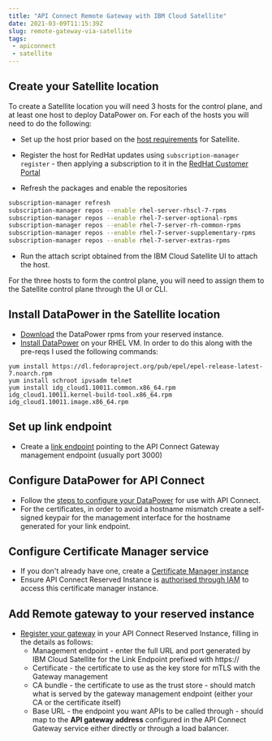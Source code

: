 ```yaml
---
title: "API Connect Remote Gateway with IBM Cloud Satellite"
date: 2021-03-09T11:15:39Z
slug: remote-gateway-via-satellite
tags: 
 - apiconnect
 - satellite
---
```


## Create your Satellite location

To create a Satellite location you will need 3 hosts for the control plane, and at least one host to deploy DataPower on.  For each of the hosts you will need to do the following:

 - Set up the host prior based on the [host requirements](https://cloud.ibm.com/docs/satellite?topic=satellite-host-reqs) for Satellite.

 - Register the host for RedHat updates using `subscription-manager register` - then applying a subscription to it in the [RedHat Customer Portal](https://access.redhat.com/management/subscriptions)

 - Refresh the packages and enable the repositories
```bash
subscription-manager refresh
subscription-manager repos --enable rhel-server-rhscl-7-rpms
subscription-manager repos --enable rhel-7-server-optional-rpms
subscription-manager repos --enable rhel-7-server-rh-common-rpms
subscription-manager repos --enable rhel-7-server-supplementary-rpms
subscription-manager repos --enable rhel-7-server-extras-rpms
```

 - Run the attach script obtained from the IBM Cloud Satellite UI to attach the host.

For the three hosts to form the control plane, you will need to assign them to the Satellite control plane through the UI or CLI.

## Install DataPower in the Satellite location
 - [Download](https://www.ibm.com/support/knowledgecenter/SSMNED_v10cloud/com.ibm.apic.install.doc/ri_gw_download_install.html) the DataPower rpms from your reserved instance. 
 - [Install DataPower](https://www.ibm.com/support/knowledgecenter/SS9H2Y_10.0/com.ibm.dp.doc/virtual_forlinux.html?view=kc) on your RHEL VM.  In order to do this along with the pre-reqs I used the following commands:
```
yum install https://dl.fedoraproject.org/pub/epel/epel-release-latest-7.noarch.rpm
yum install schroot ipvsadm telnet
yum install idg_cloud1.10011.common.x86_64.rpm idg_cloud1.10011.kernel-build-tool.x86_64.rpm idg_cloud1.10011.image.x86_64.rpm
``` 

## Set up link endpoint 

 - Create a [link endpoint](https://cloud.ibm.com/docs/satellite?topic=satellite-link-location-cloud) pointing to the API Connect Gateway management endpoint (usually port 3000) 

## Configure DataPower for API Connect

 - Follow the [steps to configure your DataPower](https://cloud.ibm.com/docs/apiconnect?topic=apiconnect-ri-reg-gwy) for use with API Connect.  
 - For the certificates, in order to avoid a hostname mismatch create a self-signed keypair for the management interface for the hostname generated for your link endpoint.

## Configure Certificate Manager service

 - If you don't already have one, create a [Certificate Manager instance](https://test.cloud.ibm.com/catalog/services/certificate-manager)
 - Ensure API Connect Reserved Instance is [authorised through IAM](https://www.ibm.com/support/knowledgecenter/SSMNED_v10cloud/com.ibm.apic.install.doc/ri_gwy_certs_auth_svc.html?view=kc) to access this certificate manager instance. 

## Add Remote gateway to your reserved instance

 - [Register your gateway](https://www.ibm.com/support/knowledgecenter/SSMNED_v10cloud/com.ibm.apic.install.doc/ri_gwy_reg.html) in your API Connect Reserved Instance, filling in the details as follows:
   - Management endpoint - enter the full URL and port generated by IBM Cloud Satellite for the Link Endpoint prefixed with https://
   - Certificate - the certificate to use as the key store for mTLS with the Gateway management
   - CA bundle - the certificate to use as the trust store - should match what is served by the gateway management endpoint (either your CA or the certificate itself)
   - Base URL - the endpoint you want APIs to be called through - should map to the **API gateway address** configured in the API Connect Gateway service either directly or through a load balancer. 
